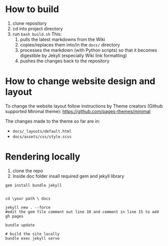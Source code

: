 # How to build

1. clone repository
2. cd into project directory
3. run `bash build.sh` This:
    1. pulls the latest markdowns from the Wiki
    2. copies/replaces them into/in the `docs/` directory
    3. processes the markdown (with Python scripts) so that it becomes digestible by Jekyll (especially Wiki link formatting)
    4. pushes the changes back to the repository


# How to change website design and layout

To change the website layout follow instructions by Theme creators (Github supported Minimal theme): https://github.com/pages-themes/minimal

The changes made to the theme so far are in:

 -  `docs/_layouts/default.html`
 -  `docs/assets/css/style.scss`
 
 
 # Rendering locally 
 1. clone the repo
 2. Inside doc folder insall required gem and jekyll library 
 
 ```
 gem install bundle jekyll
 
 
 cd \your path \ docs
 
 jekyll new . --force
 #edit the gem file comment out line 10 and comment in line 15 to add gh pages
 
 bundle update 
 
 # build the site locally 
 bundle exec jekyll serve
 ```
 
